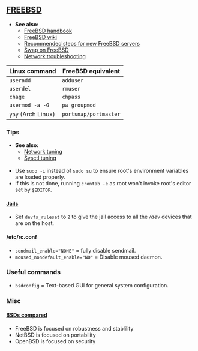 ## [FREEBSD](https://www.freebsd.org/)

- **See also:**
  - [FreeBSD handbook](https://docs.freebsd.org/en/books/handbook/)
  - [FreeBSD wiki](https://wiki.freebsd.org/FrontPage)
  - [Recommended steps for new FreeBSD servers](https://www.digitalocean.com/community/tutorials/recommended-steps-for-new-freebsd-12-0-servers)
  - [Swap on FreeBSD](https://klarasystems.com/articles/exploring-swap-on-freebsd/)
  - [Network troubleshooting](https://klarasystems.com/articles/freebsd-network-troubleshooting-understanding-network-performance/)

| Linux command      | FreeBSD equivalent    |
|--------------------|-----------------------|
| `useradd`          | `adduser`             |
| `userdel`          | `rmuser`              |
| `chage`            | `chpass`              |
| `usermod -a -G`    | `pw groupmod`         |
| `yay` (Arch Linux) | `portsnap/portmaster` |

### Tips

- **See also:**
  - [Network tuning](https://calomel.org/freebsd_network_tuning.html)
  - [Sysctl tuning](https://serverfault.com/questions/64356/freebsd-performance-tuning-sysctl-parameter-loader-conf-kernel)
<br><br>
- Use `sudo -i` instead of `sudo su` to ensure root's environment variables are loaded properly.
- If this is not done, running `crontab -e` as root won't invoke root's editor set by `$EDITOR`.

#### [Jails](https://docs.freebsd.org/en/books/handbook/jails/)

- Set `devfs_ruleset` to `2` to give the jail access to all the */dev* devices that are on the host.

#### /etc/rc.conf

- `sendmail_enable="NONE"` = fully disable sendmail.
- `moused_nondefault_enable="NO"` = Disable moused daemon.

### Useful commands

- `bsdconfig` = Text-based GUI for general system configuration.

### Misc

#### [BSDs compared](https://jameshoward.us/archive/the-bsd-family-tree/)

- FreeBSD is focused on robustness and stablility
- NetBSD is focused on portability
- OpenBSD is focused on security
